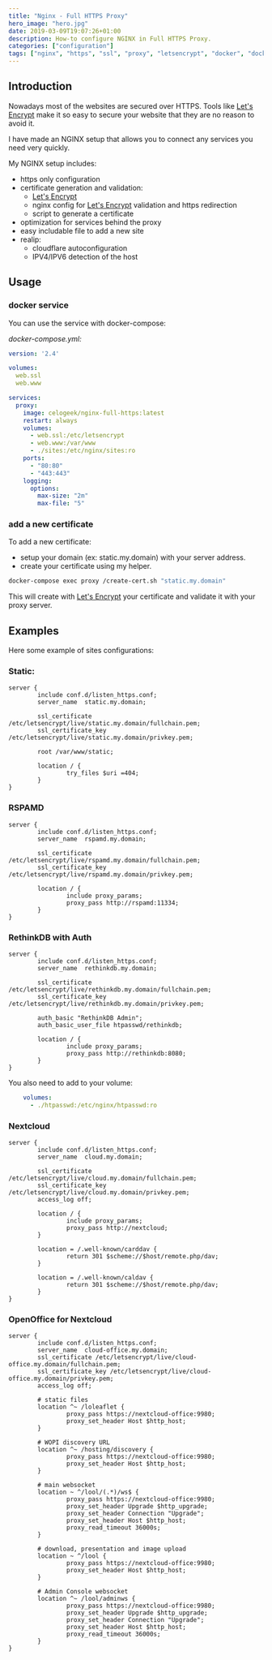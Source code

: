 ```yaml
---
title: "Nginx - Full HTTPS Proxy"
hero_image: "hero.jpg"
date: 2019-03-09T19:07:26+01:00
description: How-to configure NGINX in Full HTTPS Proxy.
categories: ["configuration"]
tags: ["nginx", "https", "ssl", "proxy", "letsencrypt", "docker", "docker-compose"]
---
```


## Introduction

Nowadays most of the websites are secured over HTTPS.
Tools like [Let's Encrypt](https://letsencrypt.org) make it so easy to secure your website that they are no reason to avoid it.

I have made an NGINX setup that allows you to connect any services you need very quickly.

My NGINX setup includes:

- https only configuration
- certificate generation and validation:
  - [Let's Encrypt](https://letsencrypt.org)
  - nginx config for [Let's Encrypt](https://letsencrypt.org) validation and https redirection
  - script to generate a certificate
- optimization for services behind the proxy
- easy includable file to add a new site
- realip:
  - cloudflare autoconfiguration
  - IPV4/IPV6 detection of the host

## Usage

### docker service

You can use the service with docker-compose:

*docker-compose.yml:*
```yaml
version: '2.4'

volumes:
  web.ssl
  web.www

services:
  proxy:
    image: celogeek/nginx-full-https:latest
    restart: always
    volumes:
      - web.ssl:/etc/letsencrypt
      - web.www:/var/www
      - ./sites:/etc/nginx/sites:ro
    ports:
      - "80:80"
      - "443:443"
    logging:
      options:
        max-size: "2m"
        max-file: "5"
```

### add a new certificate

To add a new certificate:
  * setup your domain (ex: static.my.domain) with your server address.
  * create your certificate using my helper.

```sh
docker-compose exec proxy /create-cert.sh "static.my.domain"
```

This will create with [Let's Encrypt](https://letsencrypt.org) your certificate and validate it with your proxy server.

## Examples

Here some example of sites configurations:

### Static:
```nginx
server {
        include conf.d/listen_https.conf;
        server_name  static.my.domain;

        ssl_certificate /etc/letsencrypt/live/static.my.domain/fullchain.pem;
        ssl_certificate_key /etc/letsencrypt/live/static.my.domain/privkey.pem;

        root /var/www/static;

        location / {
                try_files $uri =404;
        }
}
```

### RSPAMD
```nginx
server {
        include conf.d/listen_https.conf;
        server_name  rspamd.my.domain;

        ssl_certificate /etc/letsencrypt/live/rspamd.my.domain/fullchain.pem;
        ssl_certificate_key /etc/letsencrypt/live/rspamd.my.domain/privkey.pem;

        location / {
                include proxy_params;
                proxy_pass http://rspamd:11334;
        }
}
```

### RethinkDB with Auth
```nginx
server {
        include conf.d/listen_https.conf;
        server_name  rethinkdb.my.domain;

        ssl_certificate /etc/letsencrypt/live/rethinkdb.my.domain/fullchain.pem;
        ssl_certificate_key /etc/letsencrypt/live/rethinkdb.my.domain/privkey.pem;

        auth_basic "RethinkDB Admin";
        auth_basic_user_file htpasswd/rethinkdb;

        location / {
                include proxy_params;
                proxy_pass http://rethinkdb:8080;
        }
}
```

You also need to add to your volume:
```yaml
    volumes:
      - ./htpasswd:/etc/nginx/htpasswd:ro
```

### Nextcloud
```nginx
server {
        include conf.d/listen_https.conf;
        server_name  cloud.my.domain;

        ssl_certificate /etc/letsencrypt/live/cloud.my.domain/fullchain.pem;
        ssl_certificate_key /etc/letsencrypt/live/cloud.my.domain/privkey.pem;
        access_log off;

        location / {
                include proxy_params;
                proxy_pass http://nextcloud;
        }

        location = /.well-known/carddav {
                return 301 $scheme://$host/remote.php/dav;
        }

        location = /.well-known/caldav {
                return 301 $scheme://$host/remote.php/dav;
        }
}
```

### OpenOffice for Nextcloud
```nginx
server {
        include conf.d/listen_https.conf;
        server_name  cloud-office.my.domain;
        ssl_certificate /etc/letsencrypt/live/cloud-office.my.domain/fullchain.pem;
        ssl_certificate_key /etc/letsencrypt/live/cloud-office.my.domain/privkey.pem;
        access_log off;
        
        # static files   
        location ^~ /loleaflet {           
                proxy_pass https://nextcloud-office:9980;    
                proxy_set_header Host $http_host;
        }

        # WOPI discovery URL
        location ^~ /hosting/discovery {
                proxy_pass https://nextcloud-office:9980;
                proxy_set_header Host $http_host;
        }

        # main websocket
        location ~ ^/lool/(.*)/ws$ {
                proxy_pass https://nextcloud-office:9980;
                proxy_set_header Upgrade $http_upgrade;
                proxy_set_header Connection "Upgrade";
                proxy_set_header Host $http_host;
                proxy_read_timeout 36000s;
        }

        # download, presentation and image upload
        location ~ ^/lool {
                proxy_pass https://nextcloud-office:9980;
                proxy_set_header Host $http_host;
        }       
        
        # Admin Console websocket
        location ^~ /lool/adminws {
                proxy_pass https://nextcloud-office:9980;
                proxy_set_header Upgrade $http_upgrade;
                proxy_set_header Connection "Upgrade";
                proxy_set_header Host $http_host;
                proxy_read_timeout 36000s;
        }       
}       
```
